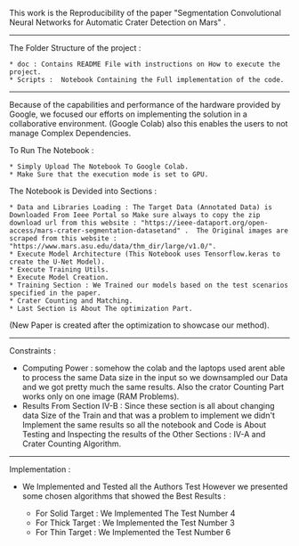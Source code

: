 This work is the Reproducibility of the paper "Segmentation Convolutional Neural Networks for Automatic Crater Detection on Mars" .

------------------

The Folder Structure of the project : 

	* doc : Contains README File with instructions on How to execute the project.
	* Scripts :  Notebook Containing the Full implementation of the code.

------------------

Because of the capabilities and performance of the hardware provided by Google, we focused our efforts on implementing the solution in a collaborative environment. (Google Colab) also this enables the users to not manage Complex Dependencies.

To Run The Notebook : 

	* Simply Upload The Notebook To Google Colab.
	* Make Sure that the execution mode is set to GPU.

The Notebook is Devided into Sections : 

	* Data and Libraries Loading : The Target Data (Annotated Data) is Downloaded From Ieee Portal so Make sure always to copy the zip download url from this website : "https://ieee-dataport.org/open-access/mars-crater-segmentation-datasetand" .  The Original images are scraped from this website : "https://www.mars.asu.edu/data/thm_dir/large/v1.0/".
	* Execute Model Architecture (This Notebook uses Tensorflow.keras to create the U-Net Model).
	* Execute Training Utils.
	* Execute Model Creation.
	* Training Section : We Trained our models based on the test scenarios specified in the paper.
	* Crater Counting and Matching.
	* Last Section is About The optimization Part.

(New Paper is created after the optimization to showcase our method).
		
------------------
Constraints : 

*   Computing Power : somehow the colab and the laptops used arent able to process the same Data size in the input so we downsampled our Data and we got pretty much the same results. Also the crator Counting Part works only on one image (RAM Problems).
*   Results From Section IV-B : Since these section is all about changing data Size of the Train and that was a problem to implement we didn't Implement the same results so all the notebook and Code is About Testing and Inspecting the results of the Other Sections : IV-A and Crater Counting Algorithm.

------------------
Implementation : 

*   We Implemented and Tested all the Authors Test However we presented some chosen algorithms that showed the Best Results :

  	*   For Solid Target : We Implemented The Test Number 4 
  	*   For Thick Target : We Implemented the Test Number 3 
  	*   For Thin Target  : We Implemented the Test Number 6 
